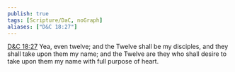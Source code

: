 ```yaml
---
publish: true
tags: [Scripture/DaC, noGraph]
aliases: ["D&C 18:27"]
---
```

[D&C 18:27](https://churchofjesuschrist.org/study/scriptures/dc-testament/dc/18?lang=eng&id=p27#p27) Yea, even twelve; and the Twelve shall be my disciples, and they shall take upon them my name; and the Twelve are they who shall desire to take upon them my name with full purpose of heart.

